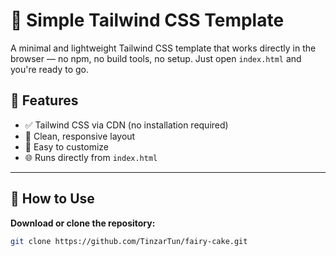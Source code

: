 # 🌿 Simple Tailwind CSS Template

A minimal and lightweight Tailwind CSS template that works directly in the browser — no npm, no build tools, no setup. Just open `index.html` and you're ready to go.

## 🚀 Features

- ✅ Tailwind CSS via CDN (no installation required)
- 💨 Clean, responsive layout
- 🔧 Easy to customize
- 🌐 Runs directly from `index.html`

---

## 📂 How to Use

**Download or clone the repository:**

```bash
git clone https://github.com/TinzarTun/fairy-cake.git
